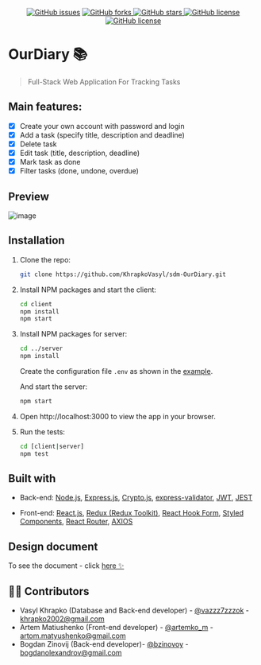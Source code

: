 <p align="center">
    <a href="https://github.com/KhrapkoVasyl/sdm-OurDiary/issues">
        <img alt="GitHub issues" src="https://img.shields.io/github/issues/KhrapkoVasyl/sdm-OurDiary?style=for-the-badge"></a>
    <a href="https://github.com/KhrapkoVasyl/sdm-OurDiary/network">
        <img alt="GitHub forks" src="https://img.shields.io/github/forks/KhrapkoVasyl/sdm-OurDiary?style=for-the-badge">
    </a>
    <a href="https://github.com/KhrapkoVasyl/sdm-OurDiary/stargazers">
        <img alt="GitHub stars" src="https://img.shields.io/github/stars/KhrapkoVasyl/sdm-OurDiary?style=for-the-badge">
    </a>
    <a href="https://github.com/KhrapkoVasyl/sdm-OurDiary/blob/master/LICENSE">
        <img alt="GitHub license" src="https://img.shields.io/github/license/KhrapkoVasyl/sdm-OurDiary?style=for-the-badge">
    </a>
    <a href="https://github.com/KhrapkoVasyl/sdm-OurDiary/graphs/contributors">
        <img alt="GitHub license" src="https://img.shields.io/github/contributors/KhrapkoVasyl/sdm-OurDiary.svg?style=for-the-badge">
    </a>

</p>

# OurDiary 📚

> Full-Stack Web Application For Tracking Tasks

## Main features:

- [x] Create your own account with password and login
- [x] Add a task (specify title, description and deadline)
- [x] Delete task
- [x] Edit task (title, description, deadline)
- [x] Mark task as done
- [x] Filter tasks (done, undone, overdue)

## Preview

![image](https://user-images.githubusercontent.com/71723893/175769531-ad5adfcf-e4b1-450e-81a7-a703410d27b2.png)

## Installation

1. Clone the repo:
   ```sh
   git clone https://github.com/KhrapkoVasyl/sdm-OurDiary.git
   ```
2. Install NPM packages and start the client:
   ```sh
   cd client
   npm install
   npm start
   ```
3. Install NPM packages for server:

   ```sh
   cd ../server
   npm install
   ```

   Create the configuration file `.env` as shown in the [example](https://github.com/KhrapkoVasyl/sdm-OurDiary/blob/main/server/.env.example).

   And start the server:

   ```sh
   npm start
   ```

4. Open http://localhost:3000 to view the app in your browser.

5. Run the tests:
   ```sh
   cd [client|server]
   npm test
   ```

## Built with

- Back-end: [Node.js](https://nodejs.org/), [Express.js](https://expressjs.com/), [Crypto.js](https://www.npmjs.com/package/crypto-js), [express-validator](https://express-validator.github.io/docs/), [JWT](https://jwt.io/), [JEST](https://jestjs.io/)

- Front-end: [React.js](https://reactjs.org/), [Redux (Redux Toolkit)](https://redux-toolkit.js.org/), [React Hook Form](https://react-hook-form.com/), [Styled Components](https://styled-components.com/), [React Router](https://reactrouter.com/), [AXIOS](https://github.com/axios/axios)

## Design document

To see the document - click [here ✨](https://drive.google.com/drive/folders/1WgySgi1yGNpBTCcI9G5rF5acOLb8cnC7?usp=sharing)

## 👨‍💻 Contributors

- Vasyl Khrapko (Database and Back-end developer) - [@vazzz7zzzok](https://t.me/vazzz7zzzok) - khrapko2002@gmail.com
- Artem Matiushenko (Front-end developer) - [@artemko_m](https://t.me/artemko_m) - artom.matyushenko@gmail.com
- Bogdan Zinovij (Back-end developer)- [@bzinovoy](https://t.me/bzinovoy) - bogdanolexandrov@gmail.com
